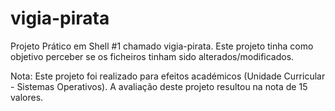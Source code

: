 # vigia-pirata
Projeto Prático em Shell #1 chamado vigia-pirata. Este projeto tinha como objetivo perceber se os ficheiros tinham sido alterados/modificados.

Nota: Este projeto foi realizado para efeitos académicos (Unidade Curricular - Sistemas Operativos). A avaliação deste projeto resultou na nota de 15 valores.

